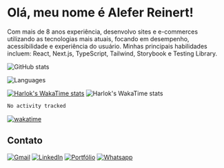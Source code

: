 # Olá, meu nome é Alefer Reinert!

Com mais de 8 anos experiência, desenvolvo sites e e-commerces utilizando as tecnologias mais atuais, focando em desempenho, acessibilidade e experiência do usuário.
Minhas principais habilidades incluem:
React, Next.js, TypeScript, Tailwind, Storybook e Testing Library.

![GitHub stats](https://github-readme-stats.vercel.app/api?username=aleferreinert&hide=prs,contribs&show_icons=true&theme=vue&custom_title=Estatísticas%20do%20Github&locale=pt-br&rank_icon=github)

![Languages](https://github-readme-stats.vercel.app/api/top-langs/?username=aleferreinert&langs_count=5&hide=php,c,jupyter%20notebook&theme=vue&locale=pt-br)

[![Harlok's WakaTime stats](https://github-readme-stats.vercel.app/api/wakatime?username=aleferreinert)](https://github.com/anuraghazra/github-readme-stats)
![Harlok's WakaTime stats](https://github-readme-stats.vercel.app/api/wakatime?username=aleferreinert&theme=vue&locale=pt-br)

<!--START_SECTION:waka-->

```txt
No activity tracked
```

<!--END_SECTION:waka-->
[![wakatime](https://wakatime.com/badge/user/38979235-41b3-49f4-8f17-7def5d04f3d2.svg?style=for-the-badge)](https://wakatime.com/@38979235-41b3-49f4-8f17-7def5d04f3d2)

## Contato

[![Gmail](https://img.shields.io/badge/Gmail-D14836?style=for-the-badge&logo=gmail&logoColor=white)](mailto:aleferreinert@gmail.com) [![LinkedIn](https://img.shields.io/badge/LinkedIn-0077B5?style=for-the-badge&logo=linkedin&logoColor=white)](https://www.linkedin.com/in/aleferreinert) [![Portfólio](https://img.shields.io/badge/PORTFÓLIO-00344a?style=for-the-badge)](https://aleferreinert.vercel.app) [![Whatsapp](https://img.shields.io/badge/WhatsApp-25D366?style=for-the-badge&logo=whatsapp&logoColor=white)](https://wa.me/5547999558118) 

